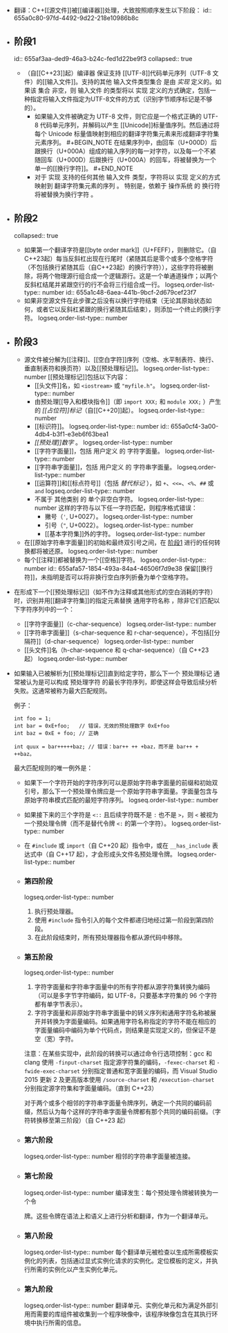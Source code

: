 - 翻译：C++[[源文件]]被[[编译器]]处理，大致按照顺序发生以下阶段：
  id:: 655a0c80-97fd-4492-9d22-218e10986b8c
- ## 阶段1
  id:: 655af3aa-ded9-46a3-b24c-fed1d22be9f3
  collapsed:: true
	- （自[[C++23]]起）编译器 保证支持 [[UTF-8]]代码单元序列（UTF-8 文件）的[[输入文件]]。支持的其他 输入文件类型集合 是由 *实现* 定义的。如果该 集合 非空，则 输入文件 的类型将以 实现 定义的方式确定，包括一种指定将输入文件指定为UTF-8文件的方式（识别字节顺序标记是不够的）。
		- 如果输入文件被确定为 UTF-8 文件，则它应是一个格式正确的 UTF-8 代码单元序列，并解码以产生 [[Unicode]]标量值序列。然后通过将每个 Unicode 标量值映射到相应的翻译字符集元素来形成翻译字符集元素序列。
		  #+BEGIN_NOTE
		  在结果序列中，由回车（U+000D）后跟换行（U+000A）组成的输入序列的每一对字符，以及每一个不紧随回车（U+000D）后跟换行（U+000A）的回车，将被替换为一个单一的[[换行字符]]。
		  #+END_NOTE
		- 对于 实现 支持的任何其他 输入文件 类型，字符将以 实现 定义的方式 映射到 翻译字符集元素的序列 。
		  特别是，依赖于 操作系统 的 换行符 将被替换为换行字符 。
- ## 阶段2
  collapsed:: true
	- 如果第一个翻译字符是[[byte order mark]]（U+FEFF），则删除它。（自C++23起）每当反斜杠出现在行尾时（紧随其后是零个或多个空格字符（不包括换行紧随其后（自C++23起）的换行字符）），这些字符将被删除，将两个物理源行组合成一个逻辑源行。这是一个单通道操作；以两个反斜杠结尾并紧跟空行的行不会将三行组合成一行。
	  logseq.order-list-type:: number
	  id:: 655a1c48-6aea-441b-9bcf-2d679cef23f7
	- 如果非空源文件在此步骤之后没有以换行字符结束（无论其原始状态如何，或者它以反斜杠紧跟的换行紧随其后结束），则添加一个终止的换行字符。
	  logseq.order-list-type:: number
- ## 阶段3
	- 源文件被分解为[[注释]]、[[空白字符]]序列（空格、水平制表符、换行、垂直制表符和换页符）以及[[预处理标记]]。
	  logseq.order-list-type:: number
	  [[预处理标记]]包括以下内容：
		- [[头文件]]名，如 `<iostream>` 或 `"myfile.h"`。
		  logseq.order-list-type:: number
		- 由预处理[[导入和模块指令]]（即 `import XXX;` 和 `module XXX;` ）产生的 *[[占位符]]标记*（自[[C++20]]起）。
		  logseq.order-list-type:: number
		- [[标识符]]。
		  logseq.order-list-type:: number
		  id:: 655a0cf4-3a00-4db4-b3f1-e3eb6f63bea1
		- *[[预处理]]数字* 。
		  logseq.order-list-type:: number
		- [[字符字面量]]，包括 用户定义 的 字符字面量。
		  logseq.order-list-type:: number
		- [[字符串字面量]]，包括 用户定义 的 字符串字面量。
		  logseq.order-list-type:: number
		- [[运算符]]和[[标点符号]]（包括 *替代标记* ），如 `+`、`<<=`、`<%`、`##` 或 `and`
		  logseq.order-list-type:: number
		- 不属于 其他类别 的 单个非空白字符。
		  logseq.order-list-type:: number
		  这样的字符与以下任一字符匹配，则程序格式错误：
			- 撇号（`'`, U+0027）。
			  logseq.order-list-type:: number
			- 引号（`"`, U+0022）。
			  logseq.order-list-type:: number
			- [[基本字符集]]外的字符。
			  logseq.order-list-type:: number
	- 在[[原始字符串字面量]]的初始和最终双引号之间，在 [阶段1](((655af3aa-ded9-46a3-b24c-fed1d22be9f3))) 进行的任何转换都将被还原。
	  logseq.order-list-type:: number
	- 每个[[注释]]都被替换为一个[[空格]]字符。
	  logseq.order-list-type:: number
	  id:: 655afa57-1854-493a-84a4-46506f7d9e38
	  保留[[换行符]]，未指明是否可以将非换行空白序列折叠为单个空格字符。
- 在形成下一个[[预处理标记]]（如不作为注释或其他形式的空白消耗的字符）时，识别并用[[翻译字符集]]的指定元素替换 通用字符名称 ，除非它们匹配以下字符序列中的一个：
	- [[字符字面量]]（c-char-sequence）
	  logseq.order-list-type:: number
	- [[字符串字面量]]（s-char-sequence 和 r-char-sequence），不包括[[分隔符]]（d-char-sequence）
	  logseq.order-list-type:: number
	- [[头文件]]名（h-char-sequence 和 q-char-sequence）（自 C++23 起）
	  logseq.order-list-type:: number
- 如果输入已被解析为[[预处理标记]]直到给定字符，那么下一个 预处理标记 通常被认为是可以构成 预处理字符 的最长字符序列，即使这样会导致后续分析失败。这通常被称为最大匹配规则。
  
  例子：
  ```
  int foo = 1;
  int bar = 0xE+foo;   // 错误，无效的预处理数字 0xE+foo
  int baz = 0xE + foo; // 正确
  
  int quux = bar+++++baz; // 错误：bar++ ++ +baz，而不是 bar++ + ++baz。
  ```
  最大匹配规则的唯一例外是：
	- 如果下一个字符开始的字符序列可以是原始字符串字面量的前缀和初始双引号，那么下一个预处理令牌应是一个原始字符串字面量。字面量包含与原始字符串模式匹配的最短字符序列。
	  logseq.order-list-type:: number
	- 如果接下来的三个字符是 `<::` 且后续字符既不是 `:` 也不是 `>`，则 `<` 被视为一个预处理令牌（而不是替代令牌 `<:` 的第一个字符）。
	  logseq.order-list-type:: number
	- 在 `#include` 或 `import`（自 C++20 起）指令中，或在 `__has_include` 表达式中（自 C++17 起），才会形成头文件名预处理令牌。
	  logseq.order-list-type:: number
	- ### 第四阶段
	  logseq.order-list-type:: number
	  1. 执行预处理器。
	  2. 使用 `#include` 指令引入的每个文件都递归地经过第一阶段到第四阶段。
	  3. 在此阶段结束时，所有预处理器指令都从源代码中移除。
	- ### 第五阶段
	  logseq.order-list-type:: number
	  1. 字符字面量和字符串字面量中的所有字符都从源字符集转换为编码（可以是多字节字符编码，如 UTF-8，只要基本字符集的 96 个字符都有单字节表示）。
	  2. 字符字面量和非原始字符串字面量中的转义序列和通用字符名称被展开并转换为字面量编码。如果通用字符名称指定的字符不能在相应的字面量编码中编码为单个代码点，则结果是实现定义的，但保证不是空（宽）字符。
	  
	   注意：在某些实现中，此阶段的转换可以通过命令行选项控制：gcc 和 clang 使用 `-finput-charset` 指定源字符集的编码，`-fexec-charset` 和 `-fwide-exec-charset` 分别指定普通和宽字面量的编码，而 Visual Studio 2015 更新 2 及更高版本使用 `/source-charset` 和 `/execution-charset` 分别指定源字符集和字面量编码。（直到 C++23）
	  
	   对于两个或多个相邻的字符串字面量令牌序列，确定一个共同的编码前缀，然后认为每个这样的字符串字面量令牌都有那个共同的编码前缀。（字符转换移至第三阶段）（自 C++23 起）
	- ### 第六阶段
	  logseq.order-list-type:: number
	  相邻的字符串字面量被连接。
	- ### 第七阶段
	  logseq.order-list-type:: number
	  编译发生：每个预处理令牌被转换为一个令
	  
	  牌。这些令牌在语法上和语义上进行分析和翻译，作为一个翻译单元。
	- ### 第八阶段
	  logseq.order-list-type:: number
	  每个翻译单元被检查以生成所需模板实例化的列表，包括通过显式实例化请求的实例化。定位模板的定义，并执行所需的实例化以产生实例化单元。
	- ### 第九阶段
	  logseq.order-list-type:: number
	  翻译单元、实例化单元和为满足外部引用而需要的库组件被收集到一个程序映像中，该程序映像包含在其执行环境中执行所需的信息。